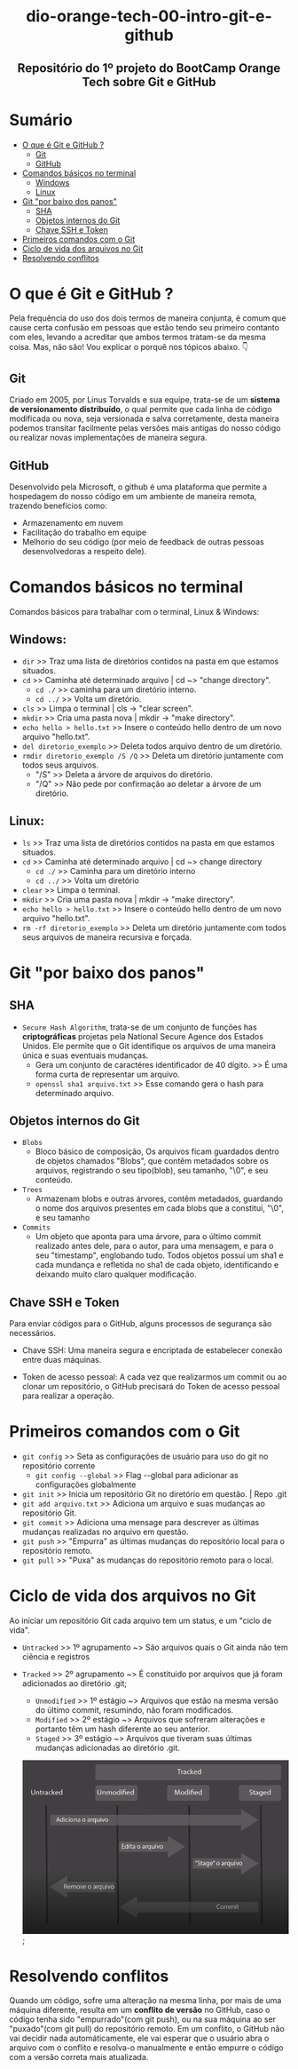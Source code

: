<h1 align="center"> dio-orange-tech-00-intro-git-e-github </h1>
<h2 align="center">Repositório do 1º projeto do BootCamp Orange Tech sobre Git e GitHub</h2>


# Sumário

- [O que é Git e GitHub ?](#o-que-é-git-e-github)
  - [Git](#git)
  - [GitHub](#github)
- [Comandos básicos no terminal](#comandos-básicos-no-terminal)
  - [Windows](#windows)
  - [Linux](#linux)
- [Git "por baixo dos panos"](#git-"por-baixo-dos-panos")
  - [SHA](#sha)
  - [Objetos internos do Git](#objetos-internos-do-git)
  - [Chave SSH e Token](#chave-ssh-e-token)
- [Primeiros comandos com o Git](#primeiros-comandos-com-o-git)
- [Ciclo de vida dos arquivos no Git](#ciclo-de-vida-dos-arquivos-no-git)
- [Resolvendo conflitos](#resolvendo-conflitos)


# O que é Git e GitHub ?
  Pela frequência do uso dos dois termos de maneira conjunta, é comum que cause certa confusão em pessoas que estão tendo seu primeiro contanto com eles, levando a acreditar que ambos termos tratam-se da mesma coisa. Mas, não são! Vou explicar o porquê nos tópicos abaixo. 👇

## Git
  Criado em 2005, por Linus Torvalds e sua equipe, trata-se de um **sistema de versionamento distribuído**, o qual permite que cada linha de código modificada ou nova, seja versionada e salva corretamente, desta maneira podemos transitar facilmente pelas versões mais antigas do nosso código ou realizar novas implementações de maneira segura.

## GitHub
  Desenvolvido pela Microsoft, o github é uma plataforma que permite a hospedagem do nosso código em um ambiente de maneira remota, trazendo benefícios como:
  - Armazenamento em nuvem
  - Facilitação do trabalho em equipe
  - Melhorio do seu código (por meio de feedback de outras pessoas desenvolvedoras a respeito dele).

# Comandos básicos no terminal
  Comandos básicos para trabalhar com o terminal, Linux & Windows:

## Windows:
  - `dir` >> Traz uma lista de diretórios contidos na pasta em que estamos situados.
  - `cd` >> Caminha até determinado arquivo | cd ~> "change directory".
    - `cd ./` >> caminha para um diretório interno.
    - `cd ../` >> Volta um diretório.
  - `cls` >> Limpa o terminal | cls -> "clear screen".
  - `mkdir` >> Cria uma pasta nova | mkdir -> "make directory".
  - `echo hello > hello.txt` >> Insere o conteúdo hello dentro de um novo arquivo "hello.txt".
  - `del diretorio_exemplo` >> Deleta todos arquivo dentro de um diretório.
  - `rmdir diretorio_exemplo /S /Q` >> Deleta um diretório juntamente com todos seus arquivos.
    - "/S" >> Deleta a árvore de arquivos do diretório.
    - "/Q" >> Não pede por confirmação ao deletar a árvore de um diretório.

## Linux:
  - `ls` >> Traz uma lista de diretórios contidos na pasta em que estamos situados.
  - `cd` >> Caminha até determinado arquivo | cd ~> change directory
    - `cd ./` >> Caminha para um diretório interno
    - `cd ../` >> Volta um diretório
  - `clear` >> Limpa o terminal.
  - `mkdir` >> Cria uma pasta nova | mkdir -> "make directory". 
  - `echo hello > hello.txt` >> Insere o conteúdo hello dentro de um novo arquivo "hello.txt".
  - `rm -rf diretorio_exemplo` >> Deleta um diretório juntamente com todos seus arquivos de maneira recursiva e forçada.

# Git "por baixo dos panos"

## SHA
  - `Secure Hash Algorithm`, trata-se de um conjunto de funções has **criptográficas** projetas pela National Secure Agence dos Estados Unidos. Ele permite que o Git identifique os arquivos de uma maneira única e suas eventuais mudanças.
    - Gera um conjunto de caractéres identificador de 40 dígito. >> É uma forma curta de representar um arquivo.
    - `openssl sha1 arquivo.txt` >> Esse comando gera o hash para determinado arquivo.
## Objetos internos do Git
  - `Blobs`
    - Bloco básico de composição, Os arquivos ficam guardados dentro de objetos chamados "Blobs", que contêm metadados sobre os arquivos, registrando o seu tipo(blob), seu tamanho, "\0", e seu conteúdo.
  - `Trees`
    - Armazenam blobs e outras árvores, contêm metadados, guardando o nome dos arquivos presentes em cada blobs que a constitui, "\0", e seu tamanho
  - `Commits`
    - Um objeto que aponta para uma árvore, para o último commit realizado antes dele, para o autor, para uma mensagem, e para o seu "timestamp", englobando tudo. Todos objetos possui um sha1 e cada mundança e refletida no sha1 de cada objeto, identificando e deixando muito claro qualquer modificação.

## Chave SSH e Token
  Para enviar códigos para o GitHub, alguns processos de segurança são necessários.

  - Chave SSH: Uma maneira segura e encriptada de estabelecer conexão entre duas máquinas.

  - Token de acesso pessoal: A cada vez que realizarmos um commit ou ao clonar um repositório, o GitHub precisará do Token de acesso pessoal para realizar a operação.

# Primeiros comandos com o Git
  - `git config` >> Seta as configurações de usuário para uso do git no repositório corrente
    - `git config --global` >> Flag --global para adicionar as configurações globalmente
  - `git init` >> Inicia um repositório Git no diretório em questão. | Repo .git
  - `git add arquivo.txt` >> Adiciona um arquivo e suas mudanças ao repositório Git.
  - `git commit` >> Adiciona uma mensage para descrever as últimas mudanças realizadas no arquivo em questão.
  - `git push` >> "Empurra" as últimas mudanças do repositório local para o repositório remoto.
  - `git pull` >> "Puxa" as mudanças do repositório remoto para o local.
# Ciclo de vida dos arquivos no Git
Ao iniciar um repositório Git cada arquivo tem um status, e um "ciclo de vida".
  - `Untracked` >> 1º agrupamento ~> São arquivos quais o Git ainda não tem ciência e registros
  - `Tracked` >> 2º agrupamento ~> É constituido por arquivos que já foram adicionados ao diretório .git;
    - `Unmodified` >> 1º estágio ~> Arquivos que estão na mesma versão do último commit, resumindo, não foram modificados.
    - `Modified` >> 2º estágio ~> Arquivos que sofreram alterações e portanto têm um hash diferente ao seu anterior.
    - `Staged` >> 3º estágio ~> Arquivos que tiveram suas últimas mudanças adicionadas ao diretório .git.

    ![CicloDeVida](./assets/lifecycle.png);

# Resolvendo conflitos
Quando um código, sofre uma alteração na mesma linha, por mais de uma máquina diferente, resulta em um **conflito de versão** no GitHub, caso o código tenha sido "empurrado"(com git push), ou na sua máquina ao ser "puxado"(com git pull) do repositório remoto.
Em um conflito, o GitHub não vai decidir nada automáticamente, ele vai esperar que o usuário abra o arquivo com o conflito e resolva-o manualmente e então empurre o código com a versão correta mais atualizada.
